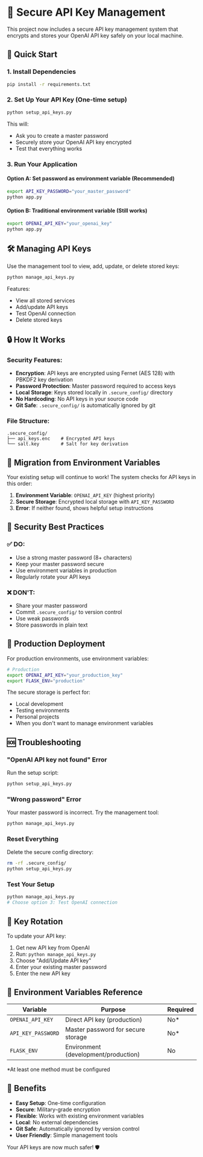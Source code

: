 # 🔐 Secure API Key Management

This project now includes a secure API key management system that encrypts and stores your OpenAI API key safely on your local machine.

## 🚀 Quick Start

### 1. Install Dependencies
```bash
pip install -r requirements.txt
```

### 2. Set Up Your API Key (One-time setup)
```bash
python setup_api_keys.py
```

This will:
- Ask you to create a master password
- Securely store your OpenAI API key encrypted
- Test that everything works

### 3. Run Your Application

#### Option A: Set password as environment variable (Recommended)
```bash
export API_KEY_PASSWORD="your_master_password"
python app.py
```

#### Option B: Traditional environment variable (Still works)
```bash
export OPENAI_API_KEY="your_openai_key"
python app.py
```

## 🛠️ Managing API Keys

Use the management tool to view, add, update, or delete stored keys:

```bash
python manage_api_keys.py
```

Features:
- View all stored services
- Add/update API keys
- Test OpenAI connection
- Delete stored keys

## 🔒 How It Works

### Security Features:
- **Encryption**: API keys are encrypted using Fernet (AES 128) with PBKDF2 key derivation
- **Password Protection**: Master password required to access keys
- **Local Storage**: Keys stored locally in `.secure_config/` directory
- **No Hardcoding**: No API keys in your source code
- **Git Safe**: `.secure_config/` is automatically ignored by git

### File Structure:
```
.secure_config/
├── api_keys.enc    # Encrypted API keys
└── salt.key        # Salt for key derivation
```

## 🔄 Migration from Environment Variables

Your existing setup will continue to work! The system checks for API keys in this order:

1. **Environment Variable**: `OPENAI_API_KEY` (highest priority)
2. **Secure Storage**: Encrypted local storage with `API_KEY_PASSWORD`
3. **Error**: If neither found, shows helpful setup instructions

## 🚨 Security Best Practices

### ✅ DO:
- Use a strong master password (8+ characters)
- Keep your master password secure
- Use environment variables in production
- Regularly rotate your API keys

### ❌ DON'T:
- Share your master password
- Commit `.secure_config/` to version control
- Use weak passwords
- Store passwords in plain text

## 🔧 Production Deployment

For production environments, use environment variables:

```bash
# Production
export OPENAI_API_KEY="your_production_key"
export FLASK_ENV="production"
```

The secure storage is perfect for:
- Local development
- Testing environments
- Personal projects
- When you don't want to manage environment variables

## 🆘 Troubleshooting

### "OpenAI API key not found" Error
Run the setup script:
```bash
python setup_api_keys.py
```

### "Wrong password" Error
Your master password is incorrect. Try the management tool:
```bash
python manage_api_keys.py
```

### Reset Everything
Delete the secure config directory:
```bash
rm -rf .secure_config/
python setup_api_keys.py
```

### Test Your Setup
```bash
python manage_api_keys.py
# Choose option 3: Test OpenAI connection
```

## 🔄 Key Rotation

To update your API key:
1. Get new API key from OpenAI
2. Run: `python manage_api_keys.py`
3. Choose "Add/Update API key"
4. Enter your existing master password
5. Enter the new API key

## 📱 Environment Variables Reference

| Variable | Purpose | Required |
|----------|---------|----------|
| `OPENAI_API_KEY` | Direct API key (production) | No* |
| `API_KEY_PASSWORD` | Master password for secure storage | No* |
| `FLASK_ENV` | Environment (development/production) | No |

*At least one method must be configured

## 🎯 Benefits

- **Easy Setup**: One-time configuration
- **Secure**: Military-grade encryption
- **Flexible**: Works with existing environment variables
- **Local**: No external dependencies
- **Git Safe**: Automatically ignored by version control
- **User Friendly**: Simple management tools

Your API keys are now much safer! 🛡️
